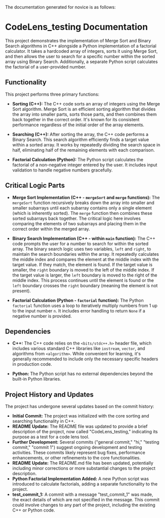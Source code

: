 The documentation generated for novice is as follows:

# CodeLens_testing Documentation

This project demonstrates the implementation of Merge Sort and Binary Search algorithms in C++ alongside a Python implementation of a factorial calculator. It takes a hardcoded array of integers, sorts it using Merge Sort, and then allows the user to search for a specific number within the sorted array using Binary Search.  Additionally, a separate Python script calculates the factorial of a user-provided number.

## Functionality

This project performs three primary functions:

* **Sorting (C++):** The C++ code sorts an array of integers using the Merge Sort algorithm. Merge Sort is an efficient sorting algorithm that divides the array into smaller parts, sorts those parts, and then combines them back together in the correct order. It's known for its consistent performance regardless of the initial order of the array elements.

* **Searching (C++):** After sorting the array, the C++ code performs a Binary Search. This search algorithm efficiently finds a target value within a sorted array. It works by repeatedly dividing the search space in half, eliminating half of the remaining elements with each comparison.

* **Factorial Calculation (Python):** The Python script calculates the factorial of a non-negative integer entered by the user. It includes input validation to handle negative numbers gracefully.

## Critical Logic Parts

* **Merge Sort Implementation (C++ - `mergeSort` and `merge` functions):**  The `mergeSort` function recursively breaks down the array into smaller and smaller subarrays until each subarray contains only a single element (which is inherently sorted). The `merge` function then combines these sorted subarrays back together. The critical logic here involves comparing the elements of two subarrays and placing them in the correct order within the merged array.

* **Binary Search Implementation (C++ - within `main` function):** The C++ code prompts the user for a number to search for within the sorted array. The binary search logic uses two variables, `left` and `right`, to maintain the search boundaries within the array. It repeatedly calculates the middle index and compares the element at the middle index with the target value. If they match, the element is found. If the target value is smaller, the `right` boundary is moved to the left of the middle index.  If the target value is larger, the `left` boundary is moved to the right of the middle index.  This process continues until the element is found or the `left` boundary crosses the `right` boundary (meaning the element is not present).

* **Factorial Calculation (Python - `factorial` function):** The Python `factorial` function uses a loop to iteratively multiply numbers from 1 up to the input number `n`.  It includes error handling to return `None` if a negative number is provided.


## Dependencies

* **C++:** The C++ code relies on the `<bits/stdc++.h>` header file, which includes various standard C++ libraries like `iostream`, `vector`, and algorithms from `<algorithm>`. While convenient for learning, it's generally recommended to include only the necessary specific headers in production code.

* **Python:** The Python script has no external dependencies beyond the built-in Python libraries.


## Project History and Updates

The project has undergone several updates based on the commit history:

* **Initial Commit:** The project was initialized with the core sorting and searching functionality in C++.
* **README Update:** The README file was updated to provide a brief description of the project, now called "CodeLens_testing," indicating its purpose as a test for a code lens tool.
* **Further Development:** Several commits ("general commit," "hi," "testing commit," "commit 1") suggest ongoing development and testing activities. These commits likely represent bug fixes, performance enhancements, or other refinements to the core functionalities.
* **README Update:** The README.md file has been updated, potentially including minor corrections or more substantial changes to the project description.
* **Python Factorial Implementation Added:** A new Python script was introduced to calculate factorials, adding a separate functionality to the project.
* **test_commit_1:**  A commit with a message "test_commit_1" was made, the exact details of which are not specified in the message. This commit could involve changes to any part of the project, including the existing C++ or Python code.

